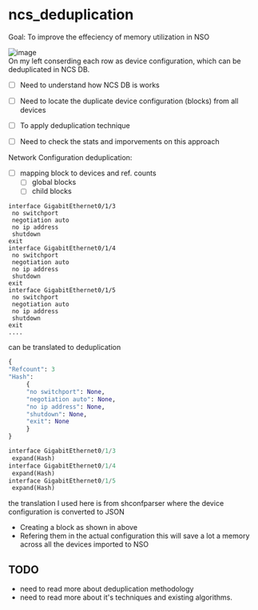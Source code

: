 # ncs_deduplication

Goal: To improve the effeciency of memory utilization in NSO

![image](https://user-images.githubusercontent.com/1794046/183038880-bd72905d-a205-404f-91cf-cd179b0c8ab1.png)  
On my left conserding each row as device configuration, which can be deduplicated in NCS DB.

- [ ] Need to understand how NCS DB is works
- [ ] Need to locate the duplicate device configuration (blocks) from all devices
- [ ] To apply deduplication technique
- [ ] Need to check the stats and imporvements on this approach


Network Configuration deduplication:
- [ ] mapping block to devices and ref. counts
     - [ ] global blocks
     - [ ] child blocks
```
interface GigabitEthernet0/1/3
 no switchport
 negotiation auto
 no ip address
 shutdown
exit
interface GigabitEthernet0/1/4
 no switchport
 negotiation auto
 no ip address
 shutdown
exit
interface GigabitEthernet0/1/5
 no switchport
 negotiation auto
 no ip address
 shutdown
exit
....
```
can be translated to deduplication
```python
{
"Refcount": 3
"Hash": 
     {
     "no switchport": None,
     "negotiation auto": None,
     "no ip address": None,
     "shutdown": None,
     "exit": None
     }
}

interface GigabitEthernet0/1/3
 expand(Hash)
interface GigabitEthernet0/1/4
 expand(Hash)
interface GigabitEthernet0/1/5
 expand(Hash)
```

the translation I used here is from shconfparser where the device configuration is converted to JSON
- Creating a block as shown in above
- Refering them in the actual configuration this will save a lot a memory across all the devices imported to NSO

## TODO
- need to read more about deduplication methodology 
- need to read more about it's techniques and existing algorithms.
